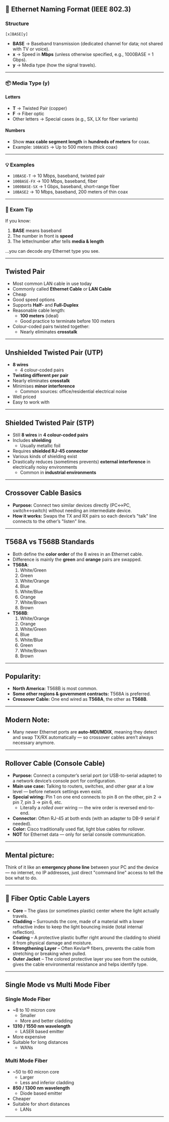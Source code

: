 ## 📜 Ethernet Naming Format (IEEE 802.3)

### Structure
`[x]BASE[y]`

- **BASE** → Baseband transmission (dedicated channel for data; not shared with TV or voice).
- **x** → Speed in **Mbps** (unless otherwise specified, e.g., 1000BASE = 1 Gbps).
- **y** → Media type (how the signal travels).

---

### 📦 Media Type (y)

#### Letters
- **T** → Twisted Pair (copper)
- **F** → Fiber optic
- Other letters → Special cases (e.g., SX, LX for fiber variants)

#### Numbers
- Show **max cable segment length** in **hundreds of meters** for coax.
- Example: `10BASE5` → Up to 500 meters (thick coax)

---

### 💡 Examples
- `10BASE-T` → 10 Mbps, baseband, twisted pair  
- `100BASE-FX` → 100 Mbps, baseband, fiber  
- `1000BASE-SX` → 1 Gbps, baseband, short-range fiber  
- `10BASE2` → 10 Mbps, baseband, 200 meters of thin coax  

---

### 🧠 Exam Tip
If you know:
1. **BASE** means baseband
2. The number in front is **speed**
3. The letter/number after tells **media & length**

…you can decode *any* Ethernet type you see.

---
## Twisted Pair

- Most common LAN cable in use today
- Commonly called **Ethernet Cable** or **LAN Cable**
- Cheap
- Good speed options
- Supports **Half-** and **Full-Duplex**
- Reasonable cable length:
  - **100 meters** (ideal)
  - Good practice to terminate before 100 meters
- Colour-coded pairs twisted together:
  - Nearly eliminates **crosstalk**
---
## Unshielded Twisted Pair (UTP)

- **8 wires**
  - 4 colour-coded pairs
- **Twisting different per pair**
- Nearly eliminates **crosstalk**
- Minimises **minor interference**
  - Common sources: office/residential electrical noise
- Well priced
- Easy to work with
---
## Shielded Twisted Pair (STP)

- Still **8 wires** in **4 colour-coded pairs**
- Includes **shielding**
  - Usually metallic foil
- Requires **shielded RJ-45 connector**
- Various kinds of shielding exist
- Drastically reduces (sometimes prevents) **external interference** in electrically noisy environments
  - Common in **industrial environments**
---

## Crossover Cable Basics

- **Purpose:** Connect two similar devices directly (PC↔PC, switch↔switch) without needing an intermediate device.
- **How it works:** Swaps the TX and RX pairs so each device’s "talk" line connects to the other’s "listen" line.

---

## T568A vs T568B Standards

- Both define the **color order** of the 8 wires in an Ethernet cable.
- Difference is mainly the **green** and **orange** pairs are swapped.
- **T568A**:
  1. White/Green  
  2. Green  
  3. White/Orange  
  4. Blue  
  5. White/Blue  
  6. Orange  
  7. White/Brown  
  8. Brown  
- **T568B**:
  1. White/Orange  
  2. Orange  
  3. White/Green  
  4. Blue  
  5. White/Blue  
  6. Green  
  7. White/Brown  
  8. Brown  

---

## Popularity:
- **North America:** T568B is most common.
- **Some other regions & government contracts:** T568A is preferred.
- **Crossover Cable:** One end wired as **T568A**, the other as **T568B**.

---

## Modern Note:
- Many newer Ethernet ports are **auto-MDI/MDIX**, meaning they detect and swap TX/RX automatically — so crossover cables aren’t always necessary anymore.
---
## Rollover Cable (Console Cable)

- **Purpose:** Connect a computer’s serial port (or USB-to-serial adapter) to a network device’s console port for configuration.
- **Main use case:** Talking to routers, switches, and other gear at a low level — before network settings even exist.
- **Special wiring:** Pin 1 on one end connects to pin 8 on the other, pin 2 → pin 7, pin 3 → pin 6, etc.
  - Literally a *rolled over* wiring — the wire order is reversed end-to-end.
- **Connector:** Often RJ-45 at both ends (with an adapter to DB-9 serial if needed).
- **Color:** Cisco traditionally used flat, light blue cables for rollover.
- **NOT** for Ethernet data — only for serial console communication.

---

## Mental picture:
Think of it like an **emergency phone line** between your PC and the device — no internet, no IP addresses, just direct "command line" access to tell the box what to do.

---
## 🧱 Fiber Optic Cable Layers

- **Core** – The glass (or sometimes plastic) center where the light actually travels.
- **Cladding** – Surrounds the core, made of a material with a lower refractive index to keep the light bouncing inside (total internal reflection).
- **Coating** – A protective plastic buffer right around the cladding to shield it from physical damage and moisture.
- **Strengthening Layer** – Often Kevlar® fibers, prevents the cable from stretching or breaking when pulled.
- **Outer Jacket** – The colored protective layer you see from the outside, gives the cable environmental resistance and helps identify type.

---
## Single Mode vs Multi Mode Fiber

### Single Mode Fiber
- ~8 to 10 micron core  
  - Smaller  
  - More and better cladding  
- **1310 / 1550 nm wavelength**  
  - LASER based emitter  
- More expensive  
- Suitable for long distances  
  - WANs  

### Multi Mode Fiber
- ~50 to 60 micron core  
  - Larger  
  - Less and inferior cladding  
- **850 / 1300 nm wavelength**  
  - Diode based emitter  
- Cheaper  
- Suitable for short distances  
  - LANs  
---
